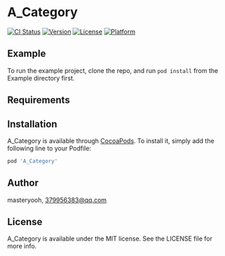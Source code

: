 # A_Category

[![CI Status](https://img.shields.io/travis/masteryooh/A_Category.svg?style=flat)](https://travis-ci.org/masteryooh/A_Category)
[![Version](https://img.shields.io/cocoapods/v/A_Category.svg?style=flat)](https://cocoapods.org/pods/A_Category)
[![License](https://img.shields.io/cocoapods/l/A_Category.svg?style=flat)](https://cocoapods.org/pods/A_Category)
[![Platform](https://img.shields.io/cocoapods/p/A_Category.svg?style=flat)](https://cocoapods.org/pods/A_Category)

## Example

To run the example project, clone the repo, and run `pod install` from the Example directory first.

## Requirements

## Installation

A_Category is available through [CocoaPods](https://cocoapods.org). To install
it, simply add the following line to your Podfile:

```ruby
pod 'A_Category'
```

## Author

masteryooh, 379956383@qq.com

## License

A_Category is available under the MIT license. See the LICENSE file for more info.
